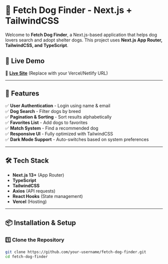 # 🐶 Fetch Dog Finder - Next.js + TailwindCSS

Welcome to **Fetch Dog Finder**, a Next.js-based application that helps dog lovers search and adopt shelter dogs. This project uses **Next.js App Router, TailwindCSS, and TypeScript**.

## 🚀 Live Demo
🔗 **[Live Site](https://your-deployment-url.vercel.app/)** (Replace with your Vercel/Netlify URL)

---

## 📌 Features
✅ **User Authentication** - Login using name & email  
✅ **Dog Search** - Filter dogs by breed  
✅ **Pagination & Sorting** - Sort results alphabetically  
✅ **Favorites List** - Add dogs to favorites  
✅ **Match System** - Find a recommended dog  
✅ **Responsive UI** - Fully optimized with TailwindCSS  
✅ **Dark Mode Support** - Auto-switches based on system preferences  

---

## 🛠️ Tech Stack
- **Next.js 13+** (App Router)
- **TypeScript**
- **TailwindCSS**
- **Axios** (API requests)
- **React Hooks** (State management)
- **Vercel** (Hosting)

---

## 📦 Installation & Setup

### **1️⃣ Clone the Repository**
```bash
git clone https://github.com/your-username/fetch-dog-finder.git
cd fetch-dog-finder
